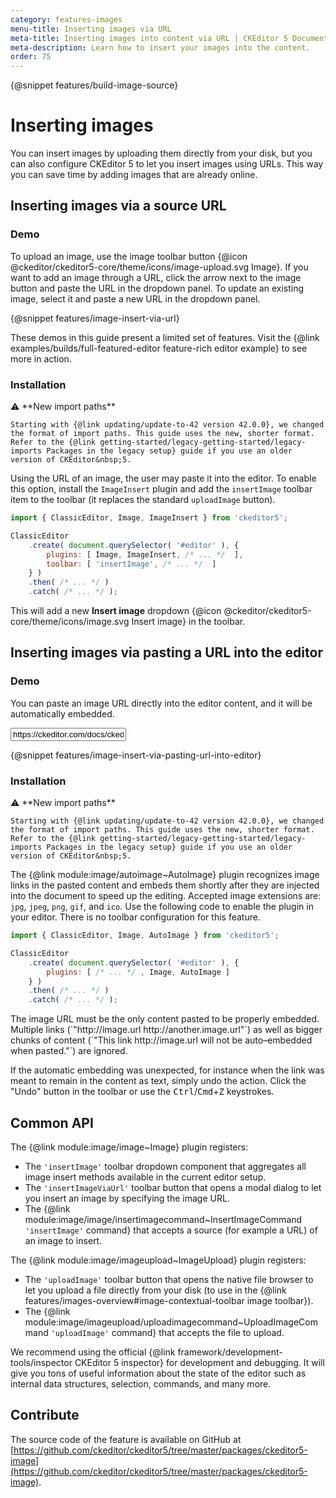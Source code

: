 ```yaml
---
category: features-images
menu-title: Inserting images via URL
meta-title: Inserting images into content via URL | CKEditor 5 Documentation
meta-description: Learn how to insert your images into the content.
order: 75
---
```

{@snippet features/build-image-source}

# Inserting images

You can insert images by uploading them directly from your disk, but you can also configure CKEditor&nbsp;5 to let you insert images using URLs. This way you can save time by adding images that are already online.

## Inserting images via a source URL

### Demo

To upload an image, use the image toolbar button {@icon @ckeditor/ckeditor5-core/theme/icons/image-upload.svg Image}. If you want to add an image through a URL, click the arrow next to the image button and paste the URL in the dropdown panel. To update an existing image, select it and paste a new URL in the dropdown panel.

{@snippet features/image-insert-via-url}

<info-box info>
	These demos in this guide present a limited set of features. Visit the {@link examples/builds/full-featured-editor feature-rich editor example} to see more in action.
</info-box>

### Installation

<info-box info>
	⚠️ **New import paths**

	Starting with {@link updating/update-to-42 version 42.0.0}, we changed the format of import paths. This guide uses the new, shorter format. Refer to the {@link getting-started/legacy-getting-started/legacy-imports Packages in the legacy setup} guide if you use an older version of CKEditor&nbsp;5.
</info-box>

Using the URL of an image, the user may paste it into the editor. To enable this option, install the `ImageInsert` plugin and add the `insertImage` toolbar item to the toolbar (it replaces the standard `uploadImage` button).

```js
import { ClassicEditor, Image, ImageInsert } from 'ckeditor5';

ClassicEditor
	.create( document.querySelector( '#editor' ), {
		plugins: [ Image, ImageInsert, /* ... */  ],
		toolbar: [ 'insertImage', /* ... */  ]
	} )
	.then( /* ... */ )
	.catch( /* ... */ );
```

This will add a new **Insert image** dropdown {@icon @ckeditor/ckeditor5-core/theme/icons/image.svg Insert image} in the toolbar.

## Inserting images via pasting a URL into the editor

### Demo

You can paste an image URL directly into the editor content, and it will be automatically embedded.

<input class="example-input" type="text" value="https://ckeditor.com/docs/ckeditor5/latest/assets/img/malta.jpg">

{@snippet features/image-insert-via-pasting-url-into-editor}

### Installation

<info-box info>
	⚠️ **New import paths**

	Starting with {@link updating/update-to-42 version 42.0.0}, we changed the format of import paths. This guide uses the new, shorter format. Refer to the {@link getting-started/legacy-getting-started/legacy-imports Packages in the legacy setup} guide if you use an older version of CKEditor&nbsp;5.
</info-box>

The {@link module:image/autoimage~AutoImage} plugin recognizes image links in the pasted content and embeds them shortly after they are injected into the document to speed up the editing. Accepted image extensions are: `jpg`, `jpeg`, `png`, `gif`, and `ico`. Use the following code to enable the plugin in your editor. There is no toolbar configuration for this feature.

```js
import { ClassicEditor, Image, AutoImage } from 'ckeditor5';

ClassicEditor
	.create( document.querySelector( '#editor' ), {
		plugins: [ /* ... */ , Image, AutoImage ]
	} )
	.then( /* ... */ )
	.catch( /* ... */ );
```

<info-box>
	The image URL must be the only content pasted to be properly embedded. Multiple links (`"http://image.url http://another.image.url"`) as well as bigger chunks of content (`"This link http://image.url will not be auto–embedded when pasted."`) are ignored.
</info-box>

If the automatic embedding was unexpected, for instance when the link was meant to remain in the content as text, simply undo the action. Click the "Undo" button in the toolbar or use the <kbd>Ctrl</kbd>/<kbd>Cmd</kbd>+<kbd>Z</kbd> keystrokes.

## Common API

The {@link module:image/image~Image} plugin registers:

* The `'insertImage'` toolbar dropdown component that aggregates all image insert methods available in the current editor setup.
* The `'insertImageViaUrl'` toolbar button that opens a modal dialog to let you insert an image by specifying the image URL.
* The {@link module:image/image/insertimagecommand~InsertImageCommand `'insertImage'` command} that accepts a source (for example a URL) of an image to insert.

The {@link module:image/imageupload~ImageUpload} plugin registers:

* The `'uploadImage'` toolbar button that opens the native file browser to let you upload a file directly from your disk (to use in the {@link features/images-overview#image-contextual-toolbar image toolbar}).
* The {@link module:image/imageupload/uploadimagecommand~UploadImageCommand `'uploadImage'` command} that accepts the file to upload.

<info-box>
	We recommend using the official {@link framework/development-tools/inspector CKEditor&nbsp;5 inspector} for development and debugging. It will give you tons of useful information about the state of the editor such as internal data structures, selection, commands, and many more.
</info-box>

## Contribute

The source code of the feature is available on GitHub at [https://github.com/ckeditor/ckeditor5/tree/master/packages/ckeditor5-image](https://github.com/ckeditor/ckeditor5/tree/master/packages/ckeditor5-image).
